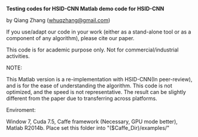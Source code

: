 **Testing codes for HSID-CNN
Matlab demo code for HSID-CNN**

by Qiang Zhang (whuqzhang@gmail.com)

If you use/adapt our code in your work (either as a stand-alone tool or as a component of any algorithm), please cite our paper.

This code is for academic purpose only. Not for commercial/industrial activities.

NOTE:

This Matlab version is a re-implementation with HSID-CNN(In peer-review), and is for the ease of understanding the algorithm. This code is not optimized, and the speed is not representative. The result can be slightly different from the paper due to transferring across platforms.

Enviroment:

Window 7, Cuda 7.5, Caffe framework (Necessary, GPU mode better), Matlab R2014b. Place set this folder into "($Caffe_Dir)/examples/"
